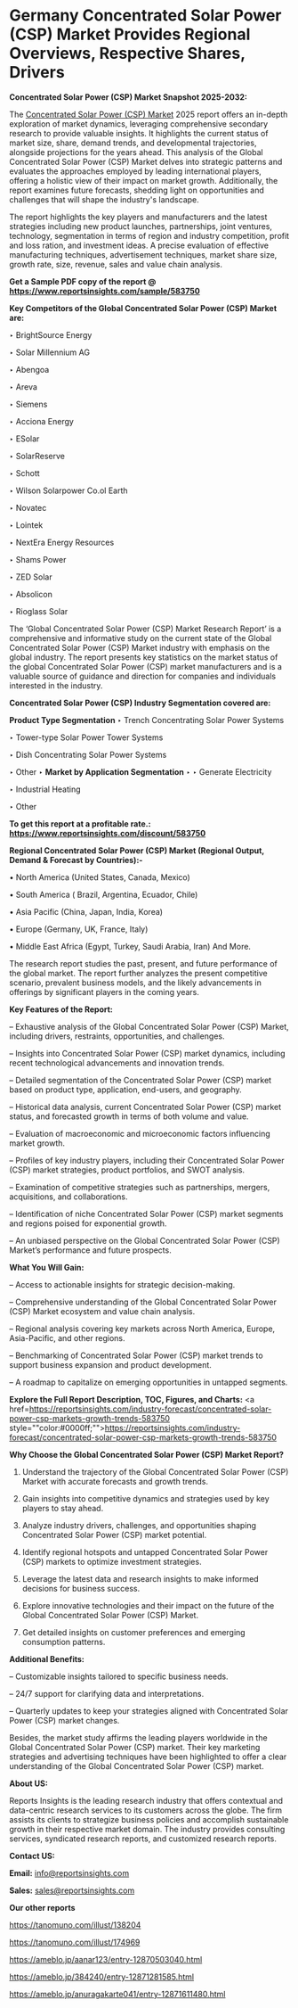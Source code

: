 # Germany Concentrated Solar Power (CSP) Market Provides Regional Overviews, Respective Shares, Drivers

<strong>Concentrated Solar Power (CSP) Market Snapshot 2025-2032:</strong>

The <a href=https://www.reportsinsights.com/sample/583750>Concentrated Solar Power (CSP) Market</a> 2025 report offers an in-depth exploration of market dynamics, leveraging comprehensive secondary research to provide valuable insights. It highlights the current status of market size, share, demand trends, and developmental trajectories, alongside projections for the years ahead. This analysis of the Global Concentrated Solar Power (CSP) Market delves into strategic patterns and evaluates the approaches employed by leading international players, offering a holistic view of their impact on market growth. Additionally, the report examines future forecasts, shedding light on opportunities and challenges that will shape the industry's landscape.

The report highlights the key players and manufacturers and the latest strategies including new product launches, partnerships, joint ventures, technology, segmentation in terms of region and industry competition, profit and loss ration, and investment ideas. A precise evaluation of effective manufacturing techniques, advertisement techniques, market share size, growth rate, size, revenue, sales and value chain analysis.

<strong>Get a Sample PDF copy of the report @ <a href=https://www.reportsinsights.com/sample/583750 style=color:#0000ff;>https://www.reportsinsights.com/sample/583750</a></strong>

<strong>Key Competitors of the Global Concentrated Solar Power (CSP) Market are:</strong>

‣ BrightSource Energy

‣ Solar Millennium AG

‣ Abengoa

‣ Areva

‣ Siemens

‣ Acciona Energy

‣ ESolar

‣ SolarReserve

‣ Schott

‣ Wilson Solarpower
 Co.ol Earth

‣ Novatec

‣ Lointek

‣ NextEra Energy Resources

‣ Shams Power

‣ ZED Solar

‣ Absolicon

‣ Rioglass Solar

The ‘Global Concentrated Solar Power (CSP) Market Research Report’ is a comprehensive and informative study on the current state of the Global Concentrated Solar Power (CSP) Market industry with emphasis on the global industry. The report presents key statistics on the market status of the global Concentrated Solar Power (CSP) market manufacturers and is a valuable source of guidance and direction for companies and individuals interested in the industry.

<strong>Concentrated Solar Power (CSP) Industry Segmentation covered are:</strong>

<strong>Product Type Segmentation</strong>
‣
Trench Concentrating Solar Power Systems

‣ Tower-type Solar Power Tower Systems

‣ Dish Concentrating Solar Power Systems

‣ Other
‣ 
<strong>Market by Application Segmentation</strong>
‣
‣  Generate Electricity

‣ Industrial Heating

‣ Other

<strong>To get this report at a profitable rate.: <a href=https://www.reportsinsights.com/discount/583750 style=color:#0000ff;>https://www.reportsinsights.com/discount/583750</a></strong>

<strong>Regional Concentrated Solar Power (CSP) Market (Regional Output, Demand &amp; Forecast by Countries):-</strong>

• North America (United States, Canada, Mexico)

• South America ( Brazil, Argentina, Ecuador, Chile)

• Asia Pacific (China, Japan, India, Korea)

• Europe (Germany, UK, France, Italy)

• Middle East Africa (Egypt, Turkey, Saudi Arabia, Iran) And More.

The research report studies the past, present, and future performance of the global market. The report further analyzes the present competitive scenario, prevalent business models, and the likely advancements in offerings by significant players in the coming years.

<strong>Key Features of the Report:</strong>

– Exhaustive analysis of the Global Concentrated Solar Power (CSP) Market, including drivers, restraints, opportunities, and challenges.

– Insights into Concentrated Solar Power (CSP) market dynamics, including recent technological advancements and innovation trends.

– Detailed segmentation of the Concentrated Solar Power (CSP) market based on product type, application, end-users, and geography.

– Historical data analysis, current Concentrated Solar Power (CSP) market status, and forecasted growth in terms of both volume and value.

– Evaluation of macroeconomic and microeconomic factors influencing market growth.

– Profiles of key industry players, including their Concentrated Solar Power (CSP) market strategies, product portfolios, and SWOT analysis.

– Examination of competitive strategies such as partnerships, mergers, acquisitions, and collaborations.

– Identification of niche Concentrated Solar Power (CSP) market segments and regions poised for exponential growth.

– An unbiased perspective on the Global Concentrated Solar Power (CSP) Market’s performance and future prospects.

<strong>What You Will Gain:</strong>

– Access to actionable insights for strategic decision-making.

– Comprehensive understanding of the Global Concentrated Solar Power (CSP) Market ecosystem and value chain analysis.

– Regional analysis covering key markets across North America, Europe, Asia-Pacific, and other regions.

– Benchmarking of Concentrated Solar Power (CSP) market trends to support business expansion and product development.

– A roadmap to capitalize on emerging opportunities in untapped segments.

<strong>Explore the Full Report Description, TOC, Figures, and Charts:</strong>
<a href=https://reportsinsights.com/industry-forecast/concentrated-solar-power-csp-markets-growth-trends-583750 style=""color:#0000ff;"">https://reportsinsights.com/industry-forecast/concentrated-solar-power-csp-markets-growth-trends-583750</a>

<strong>Why Choose the Global Concentrated Solar Power (CSP) Market Report?</strong>

1. Understand the trajectory of the Global Concentrated Solar Power (CSP) Market with accurate forecasts and growth trends.

2. Gain insights into competitive dynamics and strategies used by key players to stay ahead.

3. Analyze industry drivers, challenges, and opportunities shaping Concentrated Solar Power (CSP) market potential.

4. Identify regional hotspots and untapped Concentrated Solar Power (CSP) markets to optimize investment strategies.

5. Leverage the latest data and research insights to make informed decisions for business success.

6. Explore innovative technologies and their impact on the future of the Global Concentrated Solar Power (CSP) Market.

7. Get detailed insights on customer preferences and emerging consumption patterns.

<strong>Additional Benefits:</strong>

– Customizable insights tailored to specific business needs.

– 24/7 support for clarifying data and interpretations.

– Quarterly updates to keep your strategies aligned with Concentrated Solar Power (CSP) market changes.

Besides, the market study affirms the leading players worldwide in the Global Concentrated Solar Power (CSP) market. Their key marketing strategies and advertising techniques have been highlighted to offer a clear understanding of the Global Concentrated Solar Power (CSP) market.

<strong><strong>About US</strong>:</strong>

Reports Insights is the leading research industry that offers contextual and data-centric research services to its customers across the globe. The firm assists its clients to strategize business policies and accomplish sustainable growth in their respective market domain. The industry provides consulting services, syndicated research reports, and customized research reports.

<strong>Contact US:</strong>

<p class=><b>Email:</b> <a href=mailto:info@reportsinsights.com>info@reportsinsights.com</a></p>
<p class=><b>Sales:</b> <a href=mailto:sales@reportsinsights.com>sales@reportsinsights.com</a></p>

<strong>Our other reports</strong>

<a href=https://tanomuno.com/illust/138204>https://tanomuno.com/illust/138204</a>

<a href=https://tanomuno.com/illust/174969>https://tanomuno.com/illust/174969</a>

<a href=https://ameblo.jp/aanar123/entry-12870503040.html>https://ameblo.jp/aanar123/entry-12870503040.html</a>

<a href=https://ameblo.jp/384240/entry-12871281585.html>https://ameblo.jp/384240/entry-12871281585.html</a>

<a href=https://ameblo.jp/anuragakarte041/entry-12871611480.html>https://ameblo.jp/anuragakarte041/entry-12871611480.html</a>

